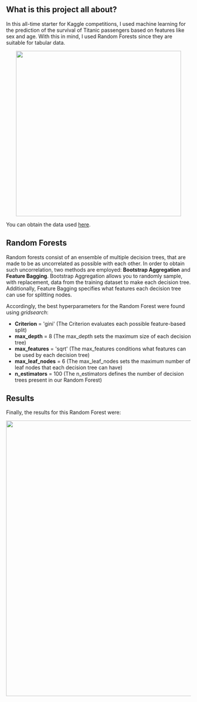 ## What is this project all about?
In this all-time starter for Kaggle competitions, I used machine learning for the prediction of the survival of Titanic passengers based on features like sex and age.
With this in mind, I used Random Forests since they are suitable for tabular data.

<p align = "center">
  <img src="https://cdn.britannica.com/79/4679-050-BC127236/Titanic.jpg" width="450" >
</p>

You can obtain the data used <a href="https://www.kaggle.com/competitions/titanic/data">here</a>.

## Random Forests
Random forests consist of an ensemble of multiple decision trees, that are made to be as uncorrelated as possible with each other. In order to obtain such uncorrelation, two methods are employed: <strong>Bootstrap Aggregation</strong> and <strong>Feature Bagging</strong>. Bootstrap Aggregation allows you to randomly sample, with replacement, data from the training dataset to make each decision tree. Additionally, Feature Bagging specifies what features each decision tree can use for splitting nodes. 

Accordingly, the best hyperparameters for the Random Forest were found using <i>gridsearch</i>:

 <ul>
  <li><strong>Criterion</strong> = 'gini' (The Criterion evaluates each possible feature-based split)</li>
  <li><strong>max_depth</strong> = 8 (The max_depth sets the maximum size of each decision tree)</li>
  <li><strong>max_features</strong> = 'sqrt' (The max_features conditions what features can be used by each decision tree)</li>
  <li><strong>max_leaf_nodes</strong> = 6 (The max_leaf_nodes sets the maximum number of leaf nodes that each decision tree can have)</li>
  <li><strong>n_estimators</strong> = 100 (The n_estimators defines the number of decision trees present in our Random Forest)</li>
</ul> 

## Results
Finally, the results for this Random Forest were:

<p align = "center">
  <img src="https://github.com/Dolfas/Kaggle_Titanic_Competition/assets/80644787/7a474fed-a5c2-4cb7-9bf1-73ea1be14c58" width="750" >
</p>



